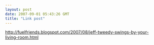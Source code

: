 ```yaml
---
layout: post
date: 2007-09-01 05:43:26 GMT
title: "Link post"
---
```

<http://fuelfriends.blogspot.com/2007/08/jeff-tweedy-swings-by-your-living-room.html>

